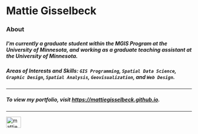 <h1 align="left">Mattie Gisselbeck</h1>

### About
##### I'm currently a graduate student within the MGIS Program at the University of Minnesota, and working as a graduate teaching assistant at the University of Minnesota.

##### Areas of Interests and Skills: `GIS Programming`, `Spatial Data Science`, `Graphic Design`, `Spatial Analysis`, `Geovisualization`, and `Web Design`.

------------

##### To view my portfolio, visit https://mattiegisselbeck.github.io.

------------

<p align="left">
<a href="https://linkedin.com/in/mattiegisselbeck" target="blank"><img align="center" src="https://raw.githubusercontent.com/rahuldkjain/github-profile-readme-generator/master/src/images/icons/Social/linked-in-alt.svg" alt="mattiegisselbeck" height="30" width="40" /></a>
</p>
 
